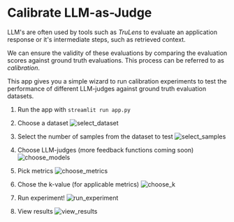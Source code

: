 # Calibrate LLM-as-Judge

LLM's are often used by tools such as _TruLens_ to evaluate an application response or it's intermediate steps, such as retrieved context.

We can ensure the validity of these evaluations by comparing the evaluation scores against ground truth evaluations. This process can be referred to as *calibration*.

This app gives you a simple wizard to run calibration experiments to test the performance of different LLM-judges against ground truth evaluation datasets.

1. Run the app with `streamlit run app.py`
2. Choose a dataset
   ![select_dataset](https://github.com/user-attachments/assets/5d1897b4-2298-40c4-acf4-8e26b11110b0)

3. Select the number of samples from the dataset to test
   ![select_samples](https://github.com/user-attachments/assets/ca663e9d-3074-4146-a78a-f5e39e96529c)
   
5. Choose LLM-judges (more feedback functions coming soon)
    ![choose_models](https://github.com/user-attachments/assets/d31a792c-8ab3-4b01-a427-163ce6058c18)

6. Pick metrics
   ![choose_metrics](https://github.com/user-attachments/assets/79e2770d-f1da-4516-a3ee-a81547f2f27b)

8. Chose the k-value (for applicable metrics)
    ![choose_k](https://github.com/user-attachments/assets/b86370ae-ae07-4160-9fe4-b0a95f216a5f)

9. Run experiment!
    ![run_experiment](https://github.com/user-attachments/assets/af3f3bd8-169b-4a3c-93fc-3d9e90fd444a)

10. View results
    ![view_results](https://github.com/user-attachments/assets/c3f203fe-50df-4bc4-ac8d-a19cdd721f84)

